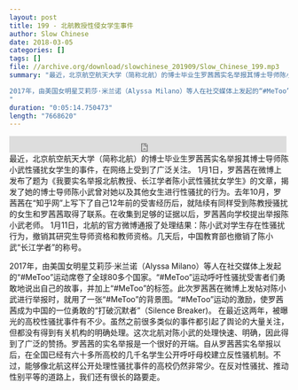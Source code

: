 ```yaml
---
layout: post
title: 199 - 北航教授性侵女学生事件
author: Slow Chinese
date: 2018-03-05
categories: []
tags: []
file: //archive.org/download/slowchinese_201909/Slow_Chinese_199.mp3
summary: "最近，北京航空航天大学（简称北航）的博士毕业生罗茜茜实名举报其博士导师陈小武性骚扰女学生的事件，在网络上受到了广泛关注。 1月1日，罗茜茜在微博上发布了题为《我要实名举报北航教授、长江学者陈小武性骚扰女学生》的文章，揭发了她的博士导师陈小武曾对她以及其他女生进行性骚扰的行为。去年10月，罗茜茜在“知乎网”上写下了自己12年前的受害经历后，就陆续有同样受到陈教授骚扰的女生和罗茜茜取得了联系。在收集到足够的证据以后，罗茜茜向学校提出举报陈小武老师。 1月11日，北航的官方微博通报了处理结果：陈小武对学生存在性骚扰行为，撤销其研究生导师资格和教师资格。几天后，中国教育部也撤销了陈小武“长江学者”的称号。

2017年，由美国女明星艾莉莎·米兰诺（Alyssa Milano）等人在社交媒体上发起的“#MeToo”运动席卷了全球80多个国家。“#MeToo”运动呼吁性骚扰受害者们勇敢地说出自己的故事，并加上“#MeToo”的标签。此次罗茜茜在微博上发帖对陈小武进行举报时，就用了一张“#MeToo”的背景图。“#MeToo”运动的激励，使罗茜茜成为中国的一位勇敢的“打破沉默者”（Silence Breaker)。 在最近这两年，被曝光的高校性骚扰事件有不少。虽然之前很多类似的事件都引起了舆论的大量关注，但都没有得到有关机构的明确处理。这次北航对陈小武的处理快速、明确，因此得到了广泛的赞扬。罗茜茜的实名举报是一个很好的开端。自从罗茜茜实名举报以后，在全国已经有六十多所高校的几千名学生公开呼吁母校建立反性骚机制。不过，能够像北航这样公开处理性骚扰事件的高校仍然非常少。在反对性骚扰、推动性别平等的道路上，我们还有很长的路要走。
"
duration: "0:05:14.750473"
length: "7668620"
---
```


<iframe src="https://archive.org/embed/slowchinese_201909/Slow_Chinese_199.mp3" width="500" height="30" frameborder="0" webkitallowfullscreen="true" mozallowfullscreen="true" allowfullscreen></iframe>
最近，北京航空航天大学（简称北航）的博士毕业生罗茜茜实名举报其博士导师陈小武性骚扰女学生的事件，在网络上受到了广泛关注。 1月1日，罗茜茜在微博上发布了题为《我要实名举报北航教授、长江学者陈小武性骚扰女学生》的文章，揭发了她的博士导师陈小武曾对她以及其他女生进行性骚扰的行为。去年10月，罗茜茜在“知乎网”上写下了自己12年前的受害经历后，就陆续有同样受到陈教授骚扰的女生和罗茜茜取得了联系。在收集到足够的证据以后，罗茜茜向学校提出举报陈小武老师。 1月11日，北航的官方微博通报了处理结果：陈小武对学生存在性骚扰行为，撤销其研究生导师资格和教师资格。几天后，中国教育部也撤销了陈小武“长江学者”的称号。

2017年，由美国女明星艾莉莎·米兰诺（Alyssa Milano）等人在社交媒体上发起的“#MeToo”运动席卷了全球80多个国家。“#MeToo”运动呼吁性骚扰受害者们勇敢地说出自己的故事，并加上“#MeToo”的标签。此次罗茜茜在微博上发帖对陈小武进行举报时，就用了一张“#MeToo”的背景图。“#MeToo”运动的激励，使罗茜茜成为中国的一位勇敢的“打破沉默者”（Silence Breaker)。 在最近这两年，被曝光的高校性骚扰事件有不少。虽然之前很多类似的事件都引起了舆论的大量关注，但都没有得到有关机构的明确处理。这次北航对陈小武的处理快速、明确，因此得到了广泛的赞扬。罗茜茜的实名举报是一个很好的开端。自从罗茜茜实名举报以后，在全国已经有六十多所高校的几千名学生公开呼吁母校建立反性骚机制。不过，能够像北航这样公开处理性骚扰事件的高校仍然非常少。在反对性骚扰、推动性别平等的道路上，我们还有很长的路要走。

